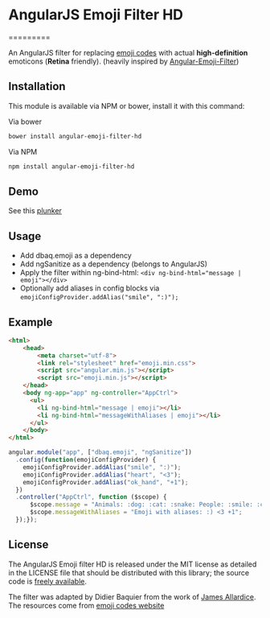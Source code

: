 # AngularJS Emoji Filter HD
=========

An AngularJS filter for replacing [emoji codes](http://www.emoji-cheat-sheet.com) with actual **high-definition** emoticons (**Retina** friendly). (heavily inspired by [Angular-Emoji-Filter](https://github.com/globaldev/angular-emoji-filter))

Installation
--
This module is available via NPM or bower, install it with this command:

Via bower

```bash
bower install angular-emoji-filter-hd
```

Via NPM

```bash
npm install angular-emoji-filter-hd
```

Demo
--
See this [plunker](http://embed.plnkr.co/iw3XxsD2tHPdWysd1rUm/)

Usage
--
- Add dbaq.emoji as a dependency
- Add ngSanitize as a dependency (belongs to AngularJS)
- Apply the filter within ng-bind-html: ```<div ng-bind-html="message | emoji"></div>```
- Optionally add aliases in config blocks via ``` emojiConfigProvider.addAlias("smile", ":)"); ```

Example
--

```html
<html>
    <head>
        <meta charset="utf-8">
        <link rel="stylesheet" href="emoji.min.css">
        <script src="angular.min.js"></script>
        <script src="emoji.min.js"></script>
    </head>
    <body ng-app="app" ng-controller="AppCtrl">
      <ul>
        <li ng-bind-html="message | emoji"></li>
        <li ng-bind-html="messageWithAliases | emoji"></li>
      </ul>
    </body>
</html>
```

```js
angular.module("app", ["dbaq.emoji", "ngSanitize"])
  .config(function(emojiConfigProvider) {
    emojiConfigProvider.addAlias("smile", ":)");
    emojiConfigProvider.addAlias("heart", "<3");
    emojiConfigProvider.addAlias("ok_hand", "+1");
  })
  .controller("AppCtrl", function ($scope) {
      $scope.message = "Animals: :dog: :cat: :snake: People: :smile: :confused: :angry: Places: :house: :school: :hotel: :poop:";
      $scope.messageWithAliases = "Emoji with aliases: :) <3 +1";
  });});
```


License
--
The AngularJS Emoji filter HD is released under the MIT license as detailed in the LICENSE file that should be distributed with this library; the source code is [freely available](http://github.com/globaldev/angular-emoji-filter).

The filter was adapted by Didier Baquier from the work of [James Allardice](http://jamesallardice.com). The resources come from [emoji codes website](http://www.emoji-cheat-sheet.com)
